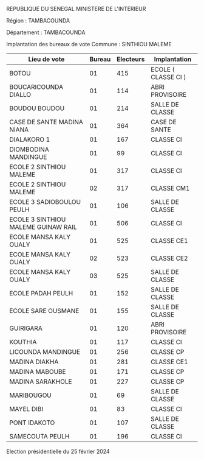 REPUBLIQUE DU SENEGAL MINISTERE DE L'INTERIEUR

Région : TAMBACOUNDA

Département : TAMBACOUNDA

Implantation des bureaux de vote Commune : SINTHIOU MALEME

| Lieu de vote | Bureau | Electeurs | Implantation |
| - | - | - | - |
| BOTOU | 01 | 415 | ECOLE ( CLASSE CI ) |
| BOUCARICOUNDA DIALLO | 01 | 114 | ABRI PROVISOIRE |
| BOUDOU BOUDOU | 01 | 214 | SALLE DE CLASSE |
| CASE DE SANTE MADINA NIANA | 01 | 364 | CASE DE SANTE |
| DIALAKORO 1 | 01 | 167 | CLASSE CI |
| DIOMBODINA MANDINGUE | 01 | 99 | CLASSE CI |
| ECOLE 2 SINTHIOU MALEME | 01 | 317 | CLASSE CI |
| ECOLE 2 SINTHIOU MALEME | 02 | 317 | CLASSE CM1 |
| ECOLE 3 SADIOBOULOU PEULH | 01 | 106 | SALLE DE CLASSE |
| ECOLE 3 SINTHIOU MALEME GUINAW RAIL | 01 | 506 | CLASSE CI |
| ECOLE MANSA KALY OUALY | 01 | 525 | CLASSE CE1 |
| ECOLE MANSA KALY OUALY | 02 | 523 | CLASSE CE2 |
| ECOLE MANSA KALY OUALY | 03 | 525 | SALLE DE CLASSE |
| ECOLE PADAH PEULH | 01 | 152 | SALLE DE CLASSE |
| ECOLE SARE OUSMANE | 01 | 155 | SALLE DE CLASSE |
| GUIRIGARA | 01 | 120 | ABRI PROVISOIRE |
| KOUTHIA | 01 | 117 | CLASSE CI |
| LICOUNDA MANDINGUE | 01 | 256 | CLASSE CP |
| MADINA DIAKHA | 01 | 281 | CLASSE CE1 |
| MADINA MABOUBE | 01 | 171 | CLASSE CP |
| MADINA SARAKHOLE | 01 | 227 | CLASSE CP |
| MARIBOUGOU | 01 | 69 | SALLE DE CLASSE |
| MAYEL DIBI | 01 | 83 | CLASSE CI |
| PONT IDAKOTO | 01 | 107 | SALLE DE CLASSE |
| SAMECOUTA PEULH | 01 | 196 | CLASSE CI |

<!-- PageNumber="12/16" -->

Election présidentielle du 25 février 2024

